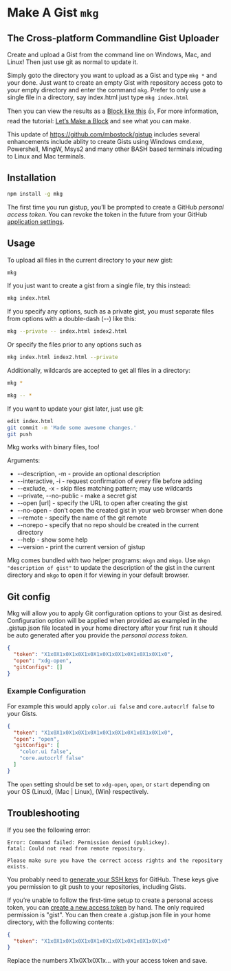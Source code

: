 # Make A Gist `mkg`
## The Cross-platform Commandline Gist Uploader

Create and upload a Gist from the command line on Windows, Mac, and Linux! Then just use git as normal to update it.

Simply goto the directory you want to upload as a Gist and type `mkg *` and your done. Just want to create an empty Gist with repository access goto to your empty directory and enter the command `mkg`. Prefer to only use a single file in a directory, say index.html just type `mkg index.html`

Then you can view the results as a [Block like this](http://bl.ocks.org/mbostock) :+1:, For more information, read the tutorial: [Let’s Make a Block](http://bost.ocks.org/mike/block/) and see what you can make.

This update of https://github.com/mbostock/gistup includes several enhancements include ablity to create Gists using Windows cmd.exe, Powershell, MingW, Msys2 and many other BASH based terminals inlcuding to Linux and Mac terminals. 


## Installation

```bash
npm install -g mkg
```

The first time you run gistup, you’ll be prompted to create a GitHub *personal access token*. You can revoke the token in the future from your GitHub [application settings](https://github.com/settings/applications).

## Usage

To upload all files in the current directory to your new gist:

```bash
mkg
```

If you just want to create a gist from a single file, try this instead:

```bash
mkg index.html
```

If you specify any options, such as a private gist, you must separate files from options with a double-dash (--) like this:

```bash
mkg --private -- index.html index2.html
```

Or specify the files prior to any options such as

```bash
mkg index.html index2.html --private
```

Additionally, wildcards are accepted to get all files in a directory:
```bash
mkg *
```

```bash
mkg -- *
```

If you want to update your gist later, just use git:

```bash
edit index.html
git commit -m 'Made some awesome changes.'
git push
```

Mkg works with binary files, too!

Arguments:

* --description, -m - provide an optional description
* --interactive, -i - request confirmation of every file before adding
* --exclude, -x - skip files matching pattern; may use wildcards
* --private, --no-public - make a secret gist
* --open [url] - specify the URL to open after creating the gist
* --no-open - don’t open the created gist in your web browser when done
* --remote - specify the name of the git remote
* --norepo - specify that no repo should be created in the current directory
* --help - show some help
* --version - print the current version of gistup

Mkg comes bundled with two helper programs: `mkgn` and `mkgo`. Use `mkgn "description of gist"` to update the description of the gist in the current directory and `mkgo` to open it for viewing in your default browser.

## Git config

Mkg will allow you to apply Git configuration options to your Gist as desired. Configuration option will be applied when provided as exampled in the .gistup.json file located in your home directory after your first run it should be auto generated after you provide the *personal access token*.

```json
{
  "token": "X1x0X1x0X1x0X1x0X1x0X1x0X1x0X1x0X1x0X1x0",
  "open": "xdg-open",
  "gitConfigs": []
}
```

### Example Configuration
For example this would apply `color.ui false` and `core.autocrlf false` to your Gists.
```json
{
  "token": "X1x0X1x0X1x0X1x0X1x0X1x0X1x0X1x0X1x0X1x0",
  "open": "open",
  "gitConfigs": [
    "color.ui false",
    "core.autocrlf false"
  ]
}
```
The `open` setting should be set to `xdg-open`, `open`,  or `start` depending on your OS (Linux), (Mac | Linux), (Win) respectively.  

## Troubleshooting

If you see the following error:

```
Error: Command failed: Permission denied (publickey).
fatal: Could not read from remote repository.

Please make sure you have the correct access rights and the repository exists.
```

You probably need to [generate your SSH keys](https://help.github.com/articles/generating-ssh-keys) for GitHub. These keys give you permission to git push to your repositories, including Gists.

If you’re unable to follow the first-time setup to create a personal access token, you can [create a new access token](https://github.com/settings/tokens/new) by hand. The only required permission is "gist". You can then create a .gistup.json file in your home directory, with the following contents:

```json
{
  "token": "X1x0X1x0X1x0X1x0X1x0X1x0X1x0X1x0X1x0X1x0"
}
```

Replace the numbers X1x0X1x0X1x… with your access token and save.
